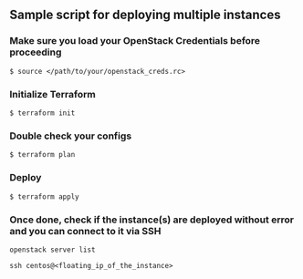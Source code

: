 ## Sample script for deploying multiple instances 

### Make sure you load your OpenStack Credentials before proceeding

```$ source </path/to/your/openstack_creds.rc>```

### Initialize Terraform 

```$ terraform init ```

### Double check your configs

``` $ terraform plan ```

### Deploy

``` $ terraform apply ```

### Once done, check if the instance(s) are deployed without error and you can connect to it via SSH

```openstack server list```

```ssh centos@<floating_ip_of_the_instance>```



